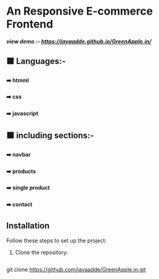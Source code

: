 # An Responsive E-commerce Frontend

  ##### view demo :- https://javaadde.github.io/GreenApple.in/

## ⬛ Languages:-

 ####        ➡️ htmml
 ####        ➡️ css
 ####        ➡️ javascript

## ⬛ including sections:-

####         ➡️ navbar
####         ➡️ products
####         ➡️ single product
####         ➡️ contact

## Installation

Follow these steps to set up the project:

1. Clone the repository:
   ```bash
  git clone https://github.com/javaadde/GreenApple.in.git
